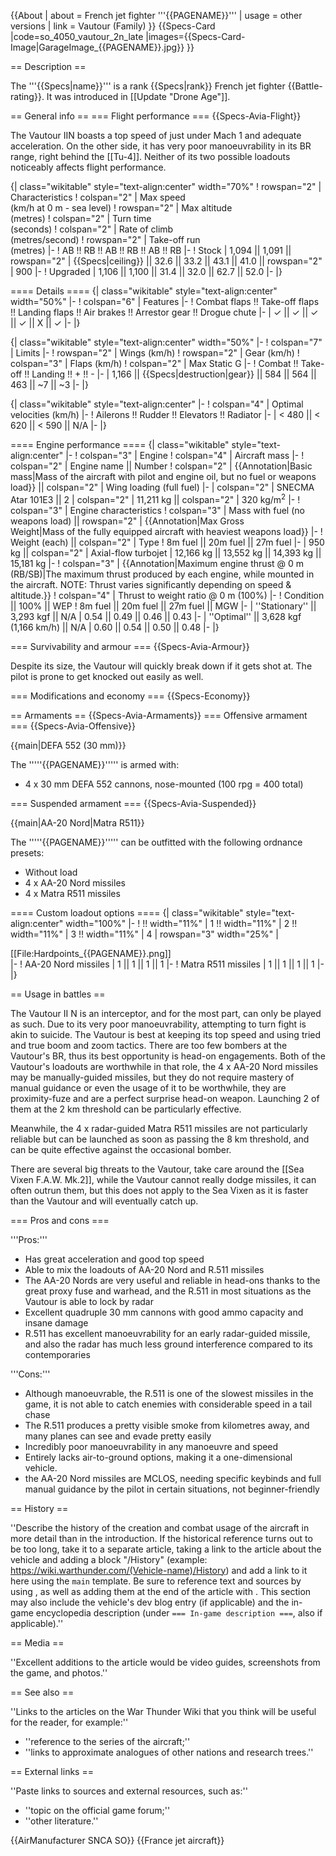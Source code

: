 {{About
| about = French jet fighter '''{{PAGENAME}}'''
| usage = other versions
| link = Vautour (Family)
}}
{{Specs-Card
|code=so_4050_vautour_2n_late
|images={{Specs-Card-Image|GarageImage_{{PAGENAME}}.jpg}}
}}

== Description ==
<!-- ''In the description, the first part should be about the history of and the creation and combat usage of the aircraft, as well as its key features. In the second part, tell the reader about the aircraft in the game. Insert a screenshot of the vehicle, so that if the novice player does not remember the vehicle by name, he will immediately understand what kind of vehicle the article is talking about.'' -->
The '''{{Specs|name}}''' is a rank {{Specs|rank}} French jet fighter {{Battle-rating}}. It was introduced in [[Update "Drone Age"]].

== General info ==
=== Flight performance ===
{{Specs-Avia-Flight}}
<!-- ''Describe how the aircraft behaves in the air. Speed, manoeuvrability, acceleration and allowable loads - these are the most important characteristics of the vehicle.'' -->
The Vautour IIN boasts a top speed of just under Mach 1 and adequate acceleration. On the other side, it has very poor manoeuvrability in its BR range, right behind the [[Tu-4]]. Neither of its two possible loadouts noticeably affects flight performance.

{| class="wikitable" style="text-align:center" width="70%"
! rowspan="2" | Characteristics
! colspan="2" | Max speed<br>(km/h at 0 m - sea level)
! rowspan="2" | Max altitude<br>(metres)
! colspan="2" | Turn time<br>(seconds)
! colspan="2" | Rate of climb<br>(metres/second)
! rowspan="2" | Take-off run<br>(metres)
|-
! AB !! RB !! AB !! RB !! AB !! RB
|-
! Stock
| 1,094 || 1,091 || rowspan="2" | {{Specs|ceiling}} || 32.6 || 33.2 || 43.1 || 41.0 || rowspan="2" | 900
|-
! Upgraded
| 1,106 || 1,100 || 31.4 || 32.0 || 62.7 || 52.0
|-
|}

==== Details ====
{| class="wikitable" style="text-align:center" width="50%"
|-
! colspan="6" | Features
|-
! Combat flaps !! Take-off flaps !! Landing flaps !! Air brakes !! Arrestor gear !! Drogue chute
|-
| ✓ || ✓ || ✓ || ✓ || X || ✓     <!-- ✓ -->
|-
|}

{| class="wikitable" style="text-align:center" width="50%"
|-
! colspan="7" | Limits
|-
! rowspan="2" | Wings (km/h)
! rowspan="2" | Gear (km/h)
! colspan="3" | Flaps (km/h)
! colspan="2" | Max Static G
|-
! Combat !! Take-off !! Landing !! + !! -
|-
| 1,166 <!-- {{Specs|destruction|body}} --> || {{Specs|destruction|gear}} || 584 || 564 || 463 || ~7 || ~3
|-
|}

{| class="wikitable" style="text-align:center"
|-
! colspan="4" | Optimal velocities (km/h)
|-
! Ailerons !! Rudder !! Elevators !! Radiator
|-
| < 480 || < 620 || < 590 || N/A
|-
|}

==== Engine performance ====
{| class="wikitable" style="text-align:center"
|-
! colspan="3" | Engine
! colspan="4" | Aircraft mass
|-
! colspan="2" | Engine name || Number
! colspan="2" | {{Annotation|Basic mass|Mass of the aircraft with pilot and engine oil, but no fuel or weapons load}} || colspan="2" | Wing loading (full fuel)
|-
| colspan="2" | SNECMA Atar 101E3 || 2
| colspan="2" | 11,211 kg || colspan="2" | 320 kg/m<sup>2</sup>
|-
! colspan="3" | Engine characteristics
! colspan="3" | Mass with fuel (no weapons load) || rowspan="2" | {{Annotation|Max Gross<br>Weight|Mass of the fully equipped aircraft with heaviest weapons load}}
|-
! Weight (each) || colspan="2" | Type
! 8m fuel || 20m fuel || 27m fuel
|-
| 950 kg || colspan="2" | Axial-flow turbojet
| 12,166 kg || 13,552 kg || 14,393 kg || 15,181 kg
|-
! colspan="3" | {{Annotation|Maximum engine thrust @ 0 m (RB/SB)|The maximum thrust produced by each engine, while mounted in the aircraft. NOTE: Thrust varies significantly depending on speed & altitude.}}
! colspan="4" | Thrust to weight ratio @ 0 m (100%)
|-
! Condition || 100% || WEP
! 8m fuel || 20m fuel || 27m fuel || MGW
|-
| ''Stationary'' || 3,293 kgf || N/A
| 0.54 || 0.49 || 0.46 || 0.43
|-
| ''Optimal'' || 3,628 kgf<br>(1,166 km/h) || N/A
| 0.60 || 0.54 || 0.50 || 0.48
|-
|}

=== Survivability and armour ===
{{Specs-Avia-Armour}}
<!-- ''Examine the survivability of the aircraft. Note how vulnerable the structure is and how secure the pilot is, whether the fuel tanks are armoured, etc. Describe the armour, if there is any, and also mention the vulnerability of other critical aircraft systems.'' -->
Despite its size, the Vautour will quickly break down if it gets shot at. The pilot is prone to get knocked out easily as well.

=== Modifications and economy ===
{{Specs-Economy}}

== Armaments ==
{{Specs-Avia-Armaments}}
=== Offensive armament ===
{{Specs-Avia-Offensive}}
<!-- ''Describe the offensive armament of the aircraft, if any. Describe how effective the cannons and machine guns are in a battle, and also what belts or drums are better to use. If there is no offensive weaponry, delete this subsection.'' -->
{{main|DEFA 552 (30 mm)}}

The '''''{{PAGENAME}}''''' is armed with:

* 4 x 30 mm DEFA 552 cannons, nose-mounted (100 rpg = 400 total)

=== Suspended armament ===
{{Specs-Avia-Suspended}}
<!-- ''Describe the aircraft's suspended armament: additional cannons under the wings, bombs, rockets and torpedoes. This section is especially important for bombers and attackers. If there is no suspended weaponry remove this subsection.'' -->
{{main|AA-20 Nord|Matra R511}}

The '''''{{PAGENAME}}''''' can be outfitted with the following ordnance presets:

* Without load
* 4 x AA-20 Nord missiles
* 4 x Matra R511 missiles

==== Custom loadout options ====
{| class="wikitable" style="text-align:center" width="100%"
|-
! !! width="11%" | 1 !! width="11%" | 2 !! width="11%" | 3 !! width="11%" | 4
| rowspan="3" width="25%" | <div class="ttx-image">[[File:Hardpoints_{{PAGENAME}}.png]]</div>
|-
! AA-20 Nord missiles
| 1 || 1 || 1 || 1
|-
! Matra R511 missiles
| 1 || 1 || 1 || 1
|-
|}

== Usage in battles ==
<!-- ''Describe the tactics of playing in the aircraft, the features of using aircraft in a team and advice on tactics. Refrain from creating a "guide" - do not impose a single point of view, but instead, give the reader food for thought. Examine the most dangerous enemies and give recommendations on fighting them. If necessary, note the specifics of the game in different modes (AB, RB, SB).'' -->
The Vautour II N is an interceptor, and for the most part, can only be played as such. Due to its very poor manoeuvrability, attempting to turn fight is akin to suicide. The Vautour is best at keeping its top speed and using tried and true boom and zoom tactics. There are too few bombers at the Vautour's BR, thus its best opportunity is head-on engagements. Both of the Vautour's loadouts are worthwhile in that role, the 4 x AA-20 Nord missiles may be manually-guided missiles, but they do not require mastery of manual guidance or even the usage of it to be worthwhile, they are proximity-fuze and are a perfect surprise head-on weapon. Launching 2 of them at the 2 km threshold can be particularly effective.

Meanwhile, the 4 x radar-guided Matra R511 missiles are not particularly reliable but can be launched as soon as passing the 8 km threshold, and can be quite effective against the occasional bomber.

There are several big threats to the Vautour, take care around the [[Sea Vixen F.A.W. Mk.2]], while the Vautour cannot really dodge missiles, it can often outrun them, but this does not apply to the Sea Vixen as it is faster than the Vautour and will eventually catch up.

=== Pros and cons ===
<!-- ''Summarise and briefly evaluate the vehicle in terms of its characteristics and combat effectiveness. Mark its pros and cons in the bulleted list. Try not to use more than 6 points for each of the characteristics. Avoid using categorical definitions such as "bad", "good" and the like - use substitutions with softer forms such as "inadequate" and "effective".'' -->

'''Pros:'''

* Has great acceleration and good top speed
* Able to mix the loadouts of AA-20 Nord and R.511 missiles
* The AA-20 Nords are very useful and reliable in head-ons thanks to the great proxy fuse and warhead, and the R.511 in most situations as the Vautour is able to lock by radar
* Excellent quadruple 30 mm cannons with good ammo capacity and insane damage
* R.511 has excellent manoeuvrability for an early radar-guided missile, and also the radar has much less ground interference compared to its contemporaries

'''Cons:'''

* Although manoeuvrable, the R.511 is one of the slowest missiles in the game, it is not able to catch enemies with considerable speed in a tail chase
* The R.511 produces a pretty visible smoke from kilometres away, and many planes can see and evade pretty easily
* Incredibly poor manoeuvrability in any manoeuvre and speed
* Entirely lacks air-to-ground options, making it a one-dimensional vehicle.
* the AA-20 Nord missiles are MCLOS, needing specific keybinds and full manual guidance by the pilot in certain situations, not beginner-friendly

== History ==
<!-- ''Describe the history of the creation and combat usage of the aircraft in more detail than in the introduction. If the historical reference turns out to be too long, take it to a separate article, taking a link to the article about the vehicle and adding a block "/History" (example: <nowiki>https://wiki.warthunder.com/(Vehicle-name)/History</nowiki>) and add a link to it here using the <code>main</code> template. Be sure to reference text and sources by using <code><nowiki><ref></ref></nowiki></code>, as well as adding them at the end of the article with <code><nowiki><references /></nowiki></code>. This section may also include the vehicle's dev blog entry (if applicable) and the in-game encyclopedia description (under <code><nowiki>=== In-game description ===</nowiki></code>, also if applicable).'' -->
''Describe the history of the creation and combat usage of the aircraft in more detail than in the introduction. If the historical reference turns out to be too long, take it to a separate article, taking a link to the article about the vehicle and adding a block "/History" (example: <nowiki>https://wiki.warthunder.com/(Vehicle-name)/History</nowiki>) and add a link to it here using the <code>main</code> template. Be sure to reference text and sources by using <code><nowiki><ref></ref></nowiki></code>, as well as adding them at the end of the article with <code><nowiki><references /></nowiki></code>. This section may also include the vehicle's dev blog entry (if applicable) and the in-game encyclopedia description (under <code><nowiki>=== In-game description ===</nowiki></code>, also if applicable).''

== Media ==
<!-- ''Excellent additions to the article would be video guides, screenshots from the game, and photos.'' -->
''Excellent additions to the article would be video guides, screenshots from the game, and photos.''

== See also ==
<!-- ''Links to the articles on the War Thunder Wiki that you think will be useful for the reader, for example:''
* ''reference to the series of the aircraft;''
* ''links to approximate analogues of other nations and research trees.'' -->
''Links to the articles on the War Thunder Wiki that you think will be useful for the reader, for example:''

* ''reference to the series of the aircraft;''
* ''links to approximate analogues of other nations and research trees.''

== External links ==
<!-- ''Paste links to sources and external resources, such as:''
* ''topic on the official game forum;''
* ''other literature.'' -->
''Paste links to sources and external resources, such as:''

* ''topic on the official game forum;''
* ''other literature.''

{{AirManufacturer SNCA SO}}
{{France jet aircraft}}